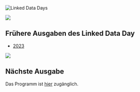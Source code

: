 ![Linked Data Days](/static-assets/img/linked-data-days.png)
  
![   ](/static-assets/img/white-space-2.jpg)

## Frühere Ausgaben des Linked Data Day

* [2023](/community/linked-data-day-2023/)

  
![   ](/static-assets/img/white-space-2.jpg)
## Nächste Ausgabe
Das Programm ist [hier](/linked-data-day/) zugänglich.
